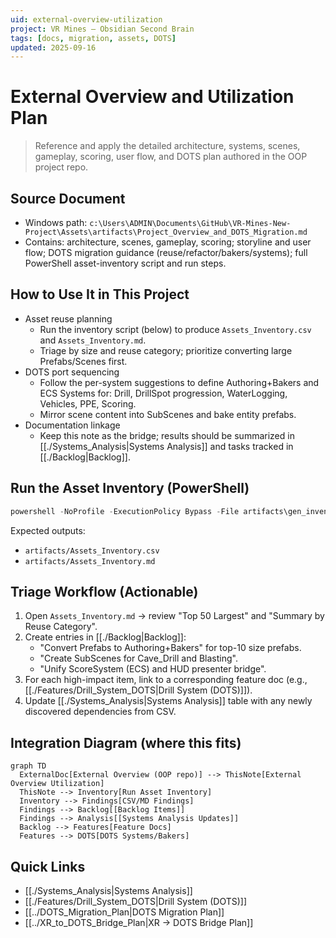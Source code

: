```yaml
---
uid: external-overview-utilization
project: VR Mines — Obsidian Second Brain
tags: [docs, migration, assets, DOTS]
updated: 2025-09-16
---
```


# External Overview and Utilization Plan

> Reference and apply the detailed architecture, systems, scenes, gameplay, scoring, user flow, and DOTS plan authored in the OOP project repo.

## Source Document
- Windows path: `c:\Users\ADMIN\Documents\GitHub\VR-Mines-New-Project\Assets\artifacts\Project_Overview_and_DOTS_Migration.md`
- Contains: architecture, scenes, gameplay, scoring; storyline and user flow; DOTS migration guidance (reuse/refactor/bakers/systems); full PowerShell asset-inventory script and run steps.

## How to Use It in This Project
- Asset reuse planning
  - Run the inventory script (below) to produce `Assets_Inventory.csv` and `Assets_Inventory.md`.
  - Triage by size and reuse category; prioritize converting large Prefabs/Scenes first.
- DOTS port sequencing
  - Follow the per-system suggestions to define Authoring+Bakers and ECS Systems for: Drill, DrillSpot progression, WaterLogging, Vehicles, PPE, Scoring.
  - Mirror scene content into SubScenes and bake entity prefabs.
- Documentation linkage
  - Keep this note as the bridge; results should be summarized in [[./Systems_Analysis|Systems Analysis]] and tasks tracked in [[./Backlog|Backlog]].

## Run the Asset Inventory (PowerShell)
```powershell
powershell -NoProfile -ExecutionPolicy Bypass -File artifacts\gen_inventory.ps1
```

Expected outputs:
- `artifacts/Assets_Inventory.csv`
- `artifacts/Assets_Inventory.md`

## Triage Workflow (Actionable)
1. Open `Assets_Inventory.md` → review "Top 50 Largest" and "Summary by Reuse Category".
2. Create entries in [[./Backlog|Backlog]]:
   - "Convert Prefabs to Authoring+Bakers" for top-10 size prefabs.
   - "Create SubScenes for Cave_Drill and Blasting".
   - "Unify ScoreSystem (ECS) and HUD presenter bridge".
3. For each high-impact item, link to a corresponding feature doc (e.g., [[./Features/Drill_System_DOTS|Drill System (DOTS)]]).
4. Update [[./Systems_Analysis|Systems Analysis]] table with any newly discovered dependencies from CSV.

## Integration Diagram (where this fits)
```mermaid
graph TD
  ExternalDoc[External Overview (OOP repo)] --> ThisNote[External Overview Utilization]
  ThisNote --> Inventory[Run Asset Inventory]
  Inventory --> Findings[CSV/MD Findings]
  Findings --> Backlog[[Backlog Items]]
  Findings --> Analysis[[Systems Analysis Updates]]
  Backlog --> Features[Feature Docs]
  Features --> DOTS[DOTS Systems/Bakers]
```

## Quick Links
- [[./Systems_Analysis|Systems Analysis]]
- [[./Features/Drill_System_DOTS|Drill System (DOTS)]]
- [[../DOTS_Migration_Plan|DOTS Migration Plan]]
- [[../XR_to_DOTS_Bridge_Plan|XR → DOTS Bridge Plan]]


